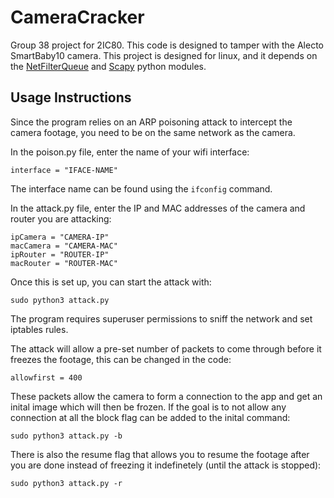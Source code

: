 # CameraCracker
Group 38 project for 2IC80. This code is designed to tamper with the Alecto SmartBaby10 camera.
This project is designed for linux, and it depends on the [NetFilterQueue](https://pypi.org/project/NetfilterQueue/) and [Scapy](https://scapy.net/) python modules.

## Usage Instructions
Since the program relies on an ARP poisoning attack to intercept the camera footage, you need to be on the same network as the camera.

In the poison.py file, enter the name of your wifi interface:
```
interface = "IFACE-NAME"
```
The interface name can be found using the ```ifconfig``` command.

In the attack.py file, enter the IP and MAC addresses of the camera and router you are attacking:
```
ipCamera = "CAMERA-IP"
macCamera = "CAMERA-MAC"
ipRouter = "ROUTER-IP"
macRouter = "ROUTER-MAC"
```

Once this is set up, you can start the attack with:
```
sudo python3 attack.py
```
The program requires superuser permissions to sniff the network and set iptables rules.

The attack will allow a pre-set number of packets to come through before it freezes the footage, this can be changed in the code:
```
allowfirst = 400
```
These packets allow the camera to form a connection to the app and get an inital image which will then be frozen.
If the goal is to not allow any connection at all the block flag can be added to the inital command:
```
sudo python3 attack.py -b
```
There is also the resume flag that allows you to resume the footage after you are done instead of freezing it indefinetely (until the attack is stopped):
```
sudo python3 attack.py -r
```
